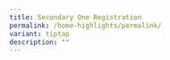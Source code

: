 ```yaml
---
title: Secondary One Registration
permalink: /home-highlights/permalink/
variant: tiptap
description: ""
---
```

